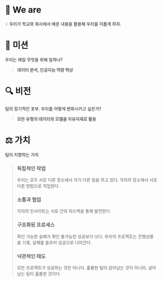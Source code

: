 # 👋 We are 

<aside>
💡 우리가 학교와 회사에서 배운 내용을 활용해 우리를 이롭게 하자.

</aside>

# 🧭 미션


우리는 매일 무엇을 위해 일하나?




> **데이터 분석, 인공지능 역량 햑상**
> 

# 🔍 비전

팀의 장기적인 포부. 우리를 어떻게 변화시키고 싶은가?



> **모든 유형의 데이터와 모델을 자유자재로 활용**
> 

# ⚖️ 가치


팀이 지향하는 가치


> ### 독립적인 작업
>
> 우리는 모두 서로 다른 장소에서 각기 다른 일을 하고 있다. 각자의 장소에서 서로 다른 방법으로 작업한다.
>
> ### 소통과 협업
>
> 각자의 인사이트는 서로 간의 피드백을 통해 발전한다.
> 
> ### 구조화된 프로세스
>
> 확인 가능한 실패가 확인 불가능한 성공보다 낫다. 우리의 프로젝트는 진행상황을 기록, 실패를 들추어 성공으로 나아간다.
>
> ### 낙관적인 태도
>
> 모든 프로젝트가 성공하는 것은 아니다. 훌륭한 팀이 살아남는 것이 아니라, 살아남는 팀이 훌륭한 것이다.
